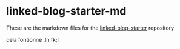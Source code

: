 # linked-blog-starter-md
These are the markdown files for the [linked-blog-starter](https://github.com/matthewwong525/linked-blog-starter) repository

cela fontionne 
,ln fk;l



